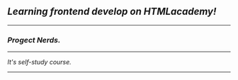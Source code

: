 ## _Learning frontend develop on HTMLacademy!_
---

### _Progect Nerds._

---

_It's self-study course._

---
